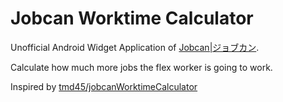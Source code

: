 # Jobcan Worktime Calculator
Unofficial Android Widget Application of [Jobcan|ジョブカン](https://jobcan.ne.jp/).

Calculate how much more jobs the flex worker is going to work.

Inspired by [tmd45/jobcanWorktimeCalculator](https://github.com/tmd45/jobcanWorktimeCalculator)